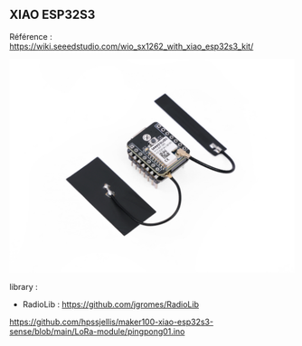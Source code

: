 ## XIAO ESP32S3


Référence : https://wiki.seeedstudio.com/wio_sx1262_with_xiao_esp32s3_kit/

![XIAO](https://github.com/20100dbg/LoRa/blob/master/XIAO%20ESP32S3/xiao.png?raw=true)


library :
- RadioLib : https://github.com/jgromes/RadioLib

https://github.com/hpssjellis/maker100-xiao-esp32s3-sense/blob/main/LoRa-module/pingpong01.ino